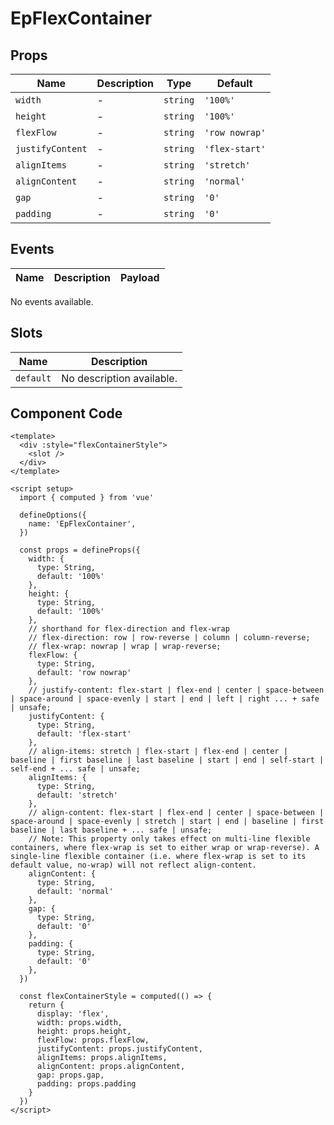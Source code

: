 # EpFlexContainer



## Props
| Name | Description | Type | Default |
|------|-------------|------|---------|
| `width` | - | `string` | `'100%'` |
| `height` | - | `string` | `'100%'` |
| `flexFlow` | - | `string` | `'row nowrap'` |
| `justifyContent` | - | `string` | `'flex-start'` |
| `alignItems` | - | `string` | `'stretch'` |
| `alignContent` | - | `string` | `'normal'` |
| `gap` | - | `string` | `'0'` |
| `padding` | - | `string` | `'0'` |

## Events
| Name    | Description                 | Payload    |
|---------|-----------------------------|------------|
No events available.

## Slots
| Name | Description |
|------|-------------|
| `default` | No description available. |

## Component Code

```vue
<template>
  <div :style="flexContainerStyle">
    <slot />
  </div>
</template>

<script setup>
  import { computed } from 'vue'

  defineOptions({
    name: 'EpFlexContainer',
  })

  const props = defineProps({
    width: {
      type: String,
      default: '100%'
    },
    height: {
      type: String,
      default: '100%'
    },
    // shorthand for flex-direction and flex-wrap
    // flex-direction: row | row-reverse | column | column-reverse;
    // flex-wrap: nowrap | wrap | wrap-reverse;
    flexFlow: {
      type: String,
      default: 'row nowrap'
    },
    // justify-content: flex-start | flex-end | center | space-between | space-around | space-evenly | start | end | left | right ... + safe | unsafe;
    justifyContent: {
      type: String,
      default: 'flex-start'
    },
    // align-items: stretch | flex-start | flex-end | center | baseline | first baseline | last baseline | start | end | self-start | self-end + ... safe | unsafe;
    alignItems: {
      type: String,
      default: 'stretch'
    },
    // align-content: flex-start | flex-end | center | space-between | space-around | space-evenly | stretch | start | end | baseline | first baseline | last baseline + ... safe | unsafe;
    // Note: This property only takes effect on multi-line flexible containers, where flex-wrap is set to either wrap or wrap-reverse). A single-line flexible container (i.e. where flex-wrap is set to its default value, no-wrap) will not reflect align-content.
    alignContent: {
      type: String,
      default: 'normal'
    },
    gap: {
      type: String,
      default: '0'
    },
    padding: {
      type: String,
      default: '0'
    },
  })

  const flexContainerStyle = computed(() => {
    return {
      display: 'flex',
      width: props.width,
      height: props.height,
      flexFlow: props.flexFlow,
      justifyContent: props.justifyContent,
      alignItems: props.alignItems,
      alignContent: props.alignContent,
      gap: props.gap,
      padding: props.padding
    }
  })
</script>
```